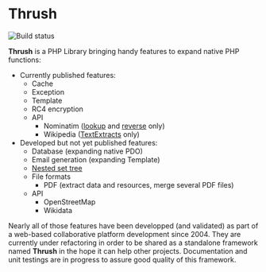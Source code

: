 # Thrush
![Build status](https://travis-ci.com/Codain/Thrush.svg?branch=master)

**Thrush** is a PHP Library bringing handy features to expand native PHP functions:
- Currently published features:
  - Cache
  - Exception
  - Template
  - RC4 encryption
  - API
    - Nominatim ([lookup](https://nominatim.org/release-docs/develop/api/Lookup/) and [reverse](https://nominatim.org/release-docs/develop/api/Reverse/) only)
    - Wikipedia ([TextExtracts](https://en.wikipedia.org/w/api.php?action=help&modules=query%2Bextracts) only)
- Developed but not yet published features:
  - Database (expanding native PDO)
  - Email generation (expanding Template)
  - [Nested set tree](https://en.wikipedia.org/wiki/Nested_set_model)
  - File formats
    - PDF (extract data and resources, merge several PDF files)
  - API
    - OpenStreetMap
    - Wikidata

Nearly all of those features have been developped (and validated) as part of a web-based collaborative platform development since 2004. They are currently under refactoring in order to be shared as a standalone framework named **Thrush** in the hope it can help other projects. Documentation and unit testings are in progress to assure good quality of this framework.
